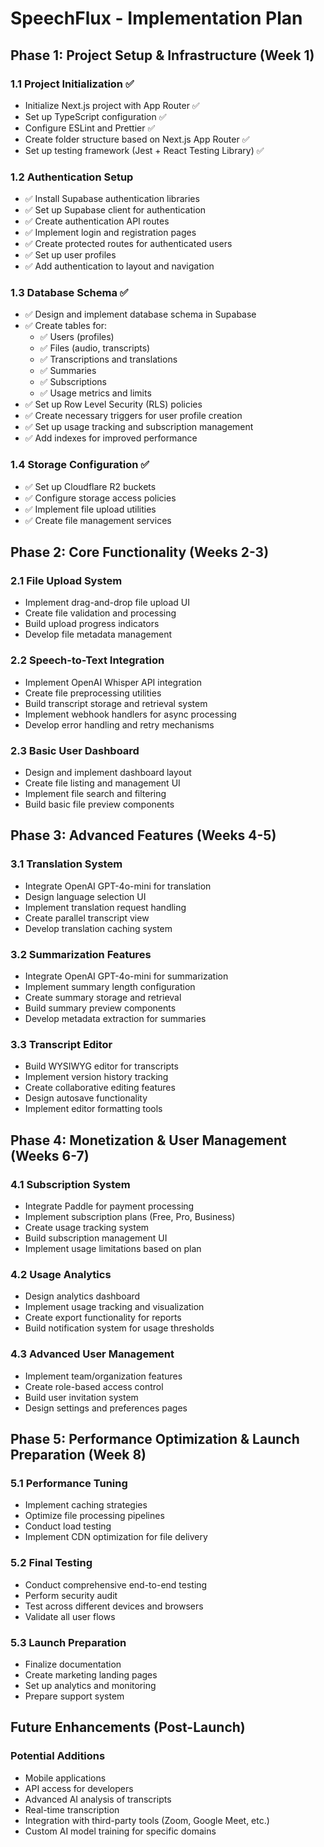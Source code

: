 # SpeechFlux - Implementation Plan

## Phase 1: Project Setup & Infrastructure (Week 1)

### 1.1 Project Initialization ✅
- Initialize Next.js project with App Router ✅
- Set up TypeScript configuration ✅
- Configure ESLint and Prettier ✅
- Create folder structure based on Next.js App Router ✅
- Set up testing framework (Jest + React Testing Library) ✅

### 1.2 Authentication Setup
- ✅ Install Supabase authentication libraries
- ✅ Set up Supabase client for authentication
- ✅ Create authentication API routes
- ✅ Implement login and registration pages
- ✅ Create protected routes for authenticated users
- ✅ Set up user profiles
- ✅ Add authentication to layout and navigation

### 1.3 Database Schema ✅
- ✅ Design and implement database schema in Supabase
- ✅ Create tables for:
  - ✅ Users (profiles)
  - ✅ Files (audio, transcripts)
  - ✅ Transcriptions and translations
  - ✅ Summaries
  - ✅ Subscriptions
  - ✅ Usage metrics and limits
- ✅ Set up Row Level Security (RLS) policies
- ✅ Create necessary triggers for user profile creation
- ✅ Set up usage tracking and subscription management
- ✅ Add indexes for improved performance

### 1.4 Storage Configuration ✅
- ✅ Set up Cloudflare R2 buckets
- ✅ Configure storage access policies
- ✅ Implement file upload utilities
- ✅ Create file management services

## Phase 2: Core Functionality (Weeks 2-3)

### 2.1 File Upload System
- Implement drag-and-drop file upload UI
- Create file validation and processing
- Build upload progress indicators
- Develop file metadata management

### 2.2 Speech-to-Text Integration
- Implement OpenAI Whisper API integration
- Create file preprocessing utilities
- Build transcript storage and retrieval system
- Implement webhook handlers for async processing
- Develop error handling and retry mechanisms

### 2.3 Basic User Dashboard
- Design and implement dashboard layout
- Create file listing and management UI
- Implement file search and filtering
- Build basic file preview components

## Phase 3: Advanced Features (Weeks 4-5)

### 3.1 Translation System
- Integrate OpenAI GPT-4o-mini for translation
- Design language selection UI
- Implement translation request handling
- Create parallel transcript view
- Develop translation caching system

### 3.2 Summarization Features
- Integrate OpenAI GPT-4o-mini for summarization
- Implement summary length configuration
- Create summary storage and retrieval
- Build summary preview components
- Develop metadata extraction for summaries

### 3.3 Transcript Editor
- Build WYSIWYG editor for transcripts
- Implement version history tracking
- Create collaborative editing features
- Design autosave functionality
- Implement editor formatting tools

## Phase 4: Monetization & User Management (Weeks 6-7)

### 4.1 Subscription System
- Integrate Paddle for payment processing
- Implement subscription plans (Free, Pro, Business)
- Create usage tracking system
- Build subscription management UI
- Implement usage limitations based on plan

### 4.2 Usage Analytics
- Design analytics dashboard
- Implement usage tracking and visualization
- Create export functionality for reports
- Build notification system for usage thresholds

### 4.3 Advanced User Management
- Implement team/organization features
- Create role-based access control
- Build user invitation system
- Design settings and preferences pages

## Phase 5: Performance Optimization & Launch Preparation (Week 8)

### 5.1 Performance Tuning
- Implement caching strategies
- Optimize file processing pipelines
- Conduct load testing
- Implement CDN optimization for file delivery

### 5.2 Final Testing
- Conduct comprehensive end-to-end testing
- Perform security audit
- Test across different devices and browsers
- Validate all user flows

### 5.3 Launch Preparation
- Finalize documentation
- Create marketing landing pages
- Set up analytics and monitoring
- Prepare support system

## Future Enhancements (Post-Launch)

### Potential Additions
- Mobile applications
- API access for developers
- Advanced AI analysis of transcripts
- Real-time transcription
- Integration with third-party tools (Zoom, Google Meet, etc.)
- Custom AI model training for specific domains 